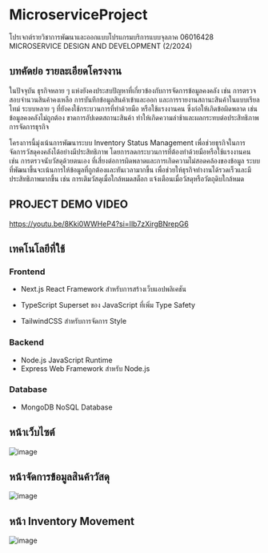 # MicroserviceProject

โปรเจกต์รายวิชาการพัฒนาและออกแบบโปรแกรมบริการแบบจุลภาค 06016428 MICROSERVICE DESIGN AND DEVELOPMENT (2/2024)

## บทคัดย่อ รายละเอียดโครงงาน
  ในปัจจุบัน ธุรกิจหลาย ๆ แห่งยังคงประสบปัญหาที่เกี่ยวข้องกับการจัดการข้อมูลคงคลัง เช่น การตรวจสอบจำนวนสินค้าคงเหลือ การบันทึกข้อมูลสินค้าเข้าและออก และการรายงานสถานะสินค้าในแบบเรียลไทม์ ระบบหลาย ๆ ที่ยังคงใช้กระบวนการที่ทำด้วยมือ หรือใช้แรงงานคน ซึ่งก่อให้เกิดข้อผิดพลาด เช่น ข้อมูลคงคลังไม่ถูกต้อง ขาดการอัปเดตสถานะสินค้า ทำให้เกิดความล่าช้าและผลกระทบต่อประสิทธิภาพการจัดการธุรกิจ
  
  โครงการนี้มุ่งเน้นการพัฒนาระบบ Inventory Status Management เพื่อช่วยธุรกิจในการจัดการวัสดุคงคลังได้อย่างมีประสิทธิภาพ โดยการลดกระบวนการที่ต้องทำด้วยมือหรือใช้แรงงานคน เช่น การตรวจนับวัสดุด้วยตนเอง ที่เสี่ยงต่อการผิดพลาดและการเกิดความไม่สอดคล้องของข้อมูล ระบบที่พัฒนาขึ้นจะเน้นการให้ข้อมูลที่ถูกต้องและทันเวลามากขึ้น เพื่อช่วยให้ธุรกิจทำงานได้รวดเร็วและมีประสิทธิภาพมากขึ้น เช่น การเติมวัสดุเมื่อใกล้หมดสต็อก แจ้งเตือนเมื่อวัสดุหรือวัตถุดิบใกล้หมด


## PROJECT DEMO VIDEO
https://youtu.be/8Kki0WWHeP4?si=Ilb7zXirgBNrepG6

## เทคโนโลยีที่ใช้
### Frontend
- Next.js React Framework สำหรับการสร้างเว็บแอปพลิเคชัน

- TypeScript Superset ของ JavaScript ที่เพิ่ม Type Safety

- TailwindCSS สำหรับการจัดการ Style

### Backend
- Node.js JavaScript Runtime
- Express  Web Framework สำหรับ Node.js

### Database
- MongoDB  NoSQL Database

## หน้าเว็บไซต์
![image](https://github.com/user-attachments/assets/3dfd5501-edc7-4b6a-9806-b35936e6e6e1)

## หน้าจัดการข้อมูลสินค้าวัสดุ
![image](https://github.com/user-attachments/assets/70986885-7dbb-44e7-b49d-8a4674d9cab4)

## หน้า Inventory Movement
![image](https://github.com/user-attachments/assets/455dc55e-b734-4ba9-910a-16407f7f80d4)

